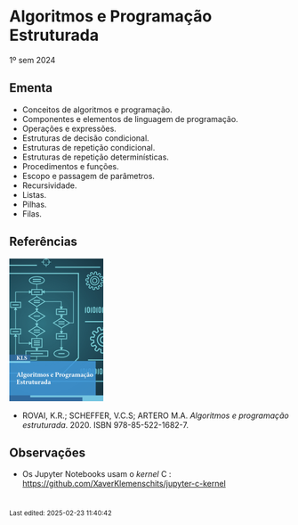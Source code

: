 # Algoritmos e Programação Estruturada

1º sem 2024

## Ementa

- Conceitos de algoritmos e programação. 
- Componentes e elementos de linguagem de programação. 
- Operações e expressões. 
- Estruturas de decisão condicional. 
- Estruturas de repetição condicional. 
- Estruturas de repetição determinísticas. 
- Procedimentos e funções. 
- Escopo e passagem de parâmetros. 
- Recursividade. 
- Listas. 
- Pilhas. 
- Filas.

## Referências

![](img/rovai.png)

- ROVAI, K.R.; SCHEFFER, V.C.S; ARTERO M.A. *Algoritmos e programação estruturada*. 2020. ISBN 978-85-522-1682-7.

## Observações

- Os Jupyter Notebooks usam o *kernel* C : <https://github.com/XaverKlemenschits/jupyter-c-kernel>


<br><sub>Last edited: 2025-02-23 11:40:42</sub>
